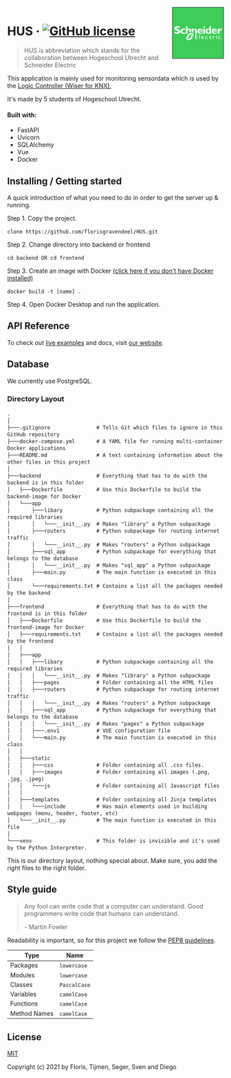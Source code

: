 <img src="./frontend/static/images/se-logo.png" alt="Logo of the project" align="right">

# HUS &middot; [![GitHub license](https://img.shields.io/badge/license-MIT-blue.svg?style=flat-square)](https://github.com/your/your-project/blob/master/LICENSE)
> HUS is abbreviation which stands for the collaboration between Hogeschool Utrecht and Schneider Electric

This application is mainly used for monitoring sensordata which is used by the [Logic Controller (Wiser for KNX).](https://www.se.com/nl/nl/product/LSS100100/wiser-for-knx---homelynk-logic-controller/)

It's made by 5 students of Hogeschool Utrecht.

#### Built with:
* FastAPI
* Uvicorn
* SQLAlchemy
* Vue
* Docker

## Installing / Getting started

A quick introduction of what you need to do in order to get the server up &
running.

Step 1. Copy the project.
```shell
clone https://github.com/florisgravendeel/HUS.git
```
Step 2. Change directory into backend or frontend
```shell
cd backend OR cd frontend
```
Step 3. Create an image with Docker  [(click here if you don't have Docker installed)](https://docs.docker.com/get-docker/)
```shell
docker build -t [name] .
```
Step 4. Open Docker Desktop and run the application.

## API Reference

To check out [live examples](https://www.youtube.com/watch?v=wpV-gGA4PSk) and docs, visit [our website](https://www.youtube.com/watch?v=wpV-gGA4PSk).

## Database

We currently use PostgreSQL. 

### Directory Layout
```
.
│
├───.gitignore               # Tells Git which files to ignore in this GitHub repository
├───docker-compose.yml       # A YAML file for running multi-container Docker applications
├───README.md                # A text containing information about the other files in this project
│ 
├───backend                  # Everything that has to do with the backend is in this folder
│   ├───Dockerfile           # Use this Dockerfile to build the backend-image for Docker
│   └───app
│       ├───libary           # Python subpackage containing all the required libraries
│       │   └───__init__.py  # Makes "library" a Python subpackage
│       ├───routers          # Python subpackage for routing internet traffic
│       │   └───__init__.py  # Makes "routers" a Python subpackage
│       ├───sql_app          # Python subpackage for everything that belongs to the database
│       │   └───__init__.py  # Makes "sql_app" a Python subpackage 
│       ├───main.py          # The main function is executed in this class
│       └───requirements.txt # Contains a list all the packages needed by the backend 
│ 
├───frontend                 # Everything that has to do with the frontend is in this folder
│   ├───Dockerfile           # Use this Dockerfile to build the frontend-image for Docker
│   ├───requirements.txt     # Contains a list all the packages needed by the frontend 
│   │
│   ├───app
│   │   ├───libary           # Python subpackage containing all the required libraries
│   │   │   └───__init__.py  # Makes "library" a Python subpackage 
│   │   ├───pages            # Folder containing all the HTML files 
│   │   ├───routers          # Python subpackage for routing internet traffic
│   │   │   └───__init__.py  # Makes "routers" a Python subpackage
│   │   ├───sql_app          # Python subpackage for everything that belongs to the database
│   │   │   └───__init__.py  # Makes "pages" a Python subpackage  
│   │   ├───.env1            # VUE configuration file
│   │   └───main.py          # The main function is executed in this class
│   │
│   ├───static
│   │   ├───css              # Folder containing all .css files.
│   │   ├───images           # Folder containing all images (.png, .jpg, .jpeg)
│   │   └───js               # Folder containing all Javascript files
│   │
│   ├───templates            # Folder containing all Jinja templates
│   │   └───include          # Has main elements used in building webpages (menu, header, footer, etc) 
│   └───__init__.py          # The main function is executed in this file
│
└───venv                     # This folder is invisible and it's used by the Python Interpreter. 
```

This is our directory layout, nothing special about. Make sure, you add the right files to the right folder.

## Style guide
> Any fool can write code that a computer can understand. Good programmers write code that humans can understand. 
>
>  *-* Martin Fowler

Readability is important, so for this project we follow the [PEP8 guidelines](https://www.python.org/dev/peps/pep-0008/).

| Type  | Name | 
| --------  | ------------------- | 
| Packages | ``` lowercase ```      | 
| Modules | ``` lowercase ``` |
| Classes | ``` PascalCase ``` |
| Variables | ``` camelCase ``` |
| Functions | ``` camelCase ``` |
| Method Names | ``` camelCase ``` |

## License

[MIT](https://opensource.org/licenses/MIT)

Copyright (c) 2021 by Floris, Tijmen, Seger, Sven and Diego
